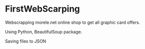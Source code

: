 # FirstWebScarping
Webscrapping morele.net online shop to get all graphic card offers.

Using Python, BeautifulSoup package.

Saving files to JSON
